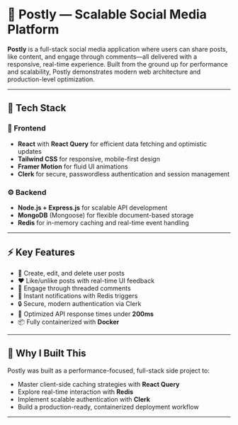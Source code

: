 # 📸 Postly — Scalable Social Media Platform

**Postly** is a full-stack social media application where users can share posts, like content, and engage through comments—all delivered with a responsive, real-time experience. Built from the ground up for performance and scalability, Postly demonstrates modern web architecture and production-level optimization.

---

## 🚀 Tech Stack

### 🧩 Frontend
- **React** with **React Query** for efficient data fetching and optimistic updates
- **Tailwind CSS** for responsive, mobile-first design
- **Framer Motion** for fluid UI animations
- **Clerk** for secure, passwordless authentication and session management

### ⚙️ Backend
- **Node.js + Express.js** for scalable API development
- **MongoDB** (Mongoose) for flexible document-based storage
- **Redis** for in-memory caching and real-time event handling

---

## ⚡ Key Features

- 📝 Create, edit, and delete user posts
- ❤️ Like/unlike posts with real-time UI feedback
- 💬 Engage through threaded comments
- 🔔 Instant notifications with Redis triggers
- 🔒 Secure, modern authentication via Clerk
- 🚀 Optimized API response times under **200ms**
- 📦 Fully containerized with **Docker**

---

## 🎯 Why I Built This

Postly was built as a performance-focused, full-stack side project to:
- Master client-side caching strategies with **React Query**
- Explore real-time interaction with **Redis**
- Implement scalable authentication with **Clerk**
- Build a production-ready, containerized deployment workflow

---

